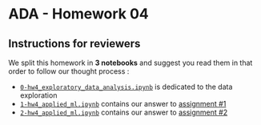 # ADA - Homework 04

## Instructions for reviewers 

We split this homework in **3 notebooks** and suggest you read them in that
order to follow our thought process :
* [`0-hw4_exploratory_data_analysis.ipynb`](0-hw4_exploratory_data_analysis.ipynb) is dedicated to the data exploration
* [`1-hw4_applied_ml.ipynb`](1-hw4_applied_ml.ipynb) contains our answer to [assignment #1](https://github.com/ggrrll/tatoule/blob/master/04%20-%20Applied%20ML/assignment.md#assignment)
* [`2-hw4_applied_ml.ipynb`](2-hw4_applied_ml.ipynb) contains our answer to [assignment #2](https://github.com/ggrrll/tatoule/blob/master/04%20-%20Applied%20ML/assignment.md#assignment)

